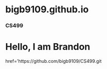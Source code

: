 # bigb9109.github.io
### CS499
<h1>Hello, I am Brandon</h1>
<a> href='https://github.com/bigb9109/CS499.git</a> 
